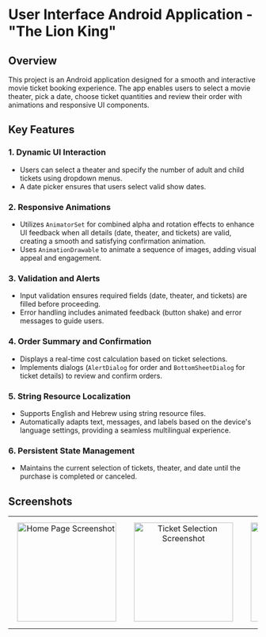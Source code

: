 # User Interface Android Application - "The Lion King"

## **Overview**
This project is an Android application designed for a smooth and interactive movie ticket booking experience. The app enables users to select a movie theater, pick a date, choose ticket quantities and review their order with animations and responsive UI components.

## **Key Features**

### 1. **Dynamic UI Interaction**
- Users can select a theater and specify the number of adult and child tickets using dropdown menus.
- A date picker ensures that users select valid show dates.

### 2. **Responsive Animations**
- Utilizes `AnimatorSet` for combined alpha and rotation effects to enhance UI feedback when all details (date, theater, and tickets) are valid, creating a smooth and satisfying confirmation animation.
- Uses `AnimationDrawable` to animate a sequence of images, adding visual appeal and engagement.

### 3. **Validation and Alerts**
- Input validation ensures required fields (date, theater, and tickets) are filled before proceeding.
- Error handling includes animated feedback (button shake) and error messages to guide users.

### 4. **Order Summary and Confirmation**
- Displays a real-time cost calculation based on ticket selections.
- Implements dialogs (`AlertDialog` for order and `BottomSheetDialog` for ticket details) to review and confirm orders.

### 5. **String Resource Localization**
- Supports English and Hebrew using string resource files.
- Automatically adapts text, messages, and labels based on the device's language settings, providing a seamless multilingual experience.

### 6. **Persistent State Management**
- Maintains the current selection of tickets, theater, and date until the purchase is completed or canceled.

## **Screenshots**

<table align="center">
  <tr>
    <td align="center">
      <img src="https://github.com/user-attachments/assets/b7f188ff-f624-4743-828f-bbef7cfe32ac" alt="Home Page Screenshot" width="200" style="margin: 10px;" />
    </td>
    <td align="center">
      <img src="https://github.com/user-attachments/assets/293d4538-eba4-4b13-86b9-72df65ce4808" alt="Ticket Selection Screenshot" width="200" style="margin: 10px;" />
    </td>
    <td align="center">
      <img src="https://github.com/user-attachments/assets/6e223e35-7c91-4f2b-a64d-cd8e3e35d13a" alt="Order Confirmation Screenshot" width="200" style="margin: 10px;" />
    </td>
  </tr>
</table>
